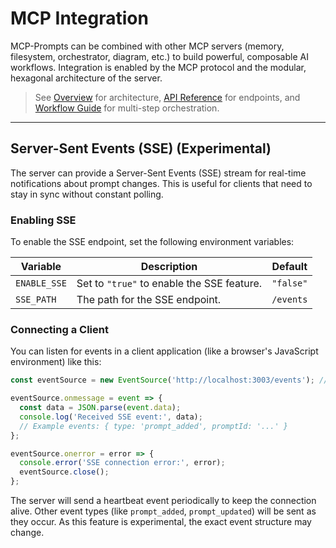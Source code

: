 # MCP Integration

MCP-Prompts can be combined with other MCP servers (memory, filesystem, orchestrator, diagram, etc.) to build powerful, composable AI workflows. Integration is enabled by the MCP protocol and the modular, hexagonal architecture of the server.

> See [Overview](00-overview.md) for architecture, [API Reference](04-api-reference.md) for endpoints, and [Workflow Guide](09-workflow-guide.md) for multi-step orchestration.

---

## Server-Sent Events (SSE) (Experimental)

The server can provide a Server-Sent Events (SSE) stream for real-time notifications about prompt changes. This is useful for clients that need to stay in sync without constant polling.

### Enabling SSE

To enable the SSE endpoint, set the following environment variables:

| Variable     | Description                                | Default   |
| ------------ | ------------------------------------------ | --------- |
| `ENABLE_SSE` | Set to `"true"` to enable the SSE feature. | `"false"` |
| `SSE_PATH`   | The path for the SSE endpoint.             | `/events` |

### Connecting a Client

You can listen for events in a client application (like a browser's JavaScript environment) like this:

```javascript
const eventSource = new EventSource('http://localhost:3003/events'); // Adjust URL as needed

eventSource.onmessage = event => {
  const data = JSON.parse(event.data);
  console.log('Received SSE event:', data);
  // Example events: { type: 'prompt_added', promptId: '...' }
};

eventSource.onerror = error => {
  console.error('SSE connection error:', error);
  eventSource.close();
};
```

The server will send a heartbeat event periodically to keep the connection alive. Other event types (like `prompt_added`, `prompt_updated`) will be sent as they occur. As this feature is experimental, the exact event structure may change.
